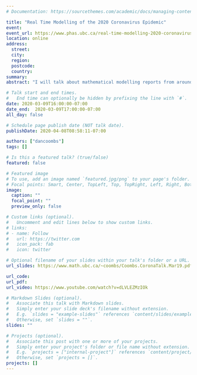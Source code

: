 ```yaml
---
# Documentation: https://sourcethemes.com/academic/docs/managing-content/

title: "Real Time Modelling of the 2020 Coronavirus Epidemic"
event:
event_url: https://www.phas.ubc.ca/real-time-modelling-2020-coronavirus-epidemic-online
location: online
address:
  street:
  city:
  region:
  postcode:
  country:
summary:
abstract: "I will talk about mathematical modelling reports from around the world for the emerging novel coronavirus epidemic. I will explain the mathematical methods, findings and potential significance. I will also try to link these reports to events in BC. This will be a significantly updated version of the talk I gave on January 31 in the Mathematics Department."

# Talk start and end times.
#   End time can optionally be hidden by prefixing the line with `#`.
date: 2020-03-09T16:00:00-07:00
date_end:  2020-03-09T17:00:00-07:00
all_day: false

# Schedule page publish date (NOT talk date).
publishDate: 2020-04-08T08:58:11-07:00

authors: ["dancoombs"]
tags: []

# Is this a featured talk? (true/false)
featured: false

# Featured image
# To use, add an image named `featured.jpg/png` to your page's folder. 
# Focal points: Smart, Center, TopLeft, Top, TopRight, Left, Right, BottomLeft, Bottom, BottomRight.
image:
  caption: ""
  focal_point: ""
  preview_only: false

# Custom links (optional).
#   Uncomment and edit lines below to show custom links.
# links:
# - name: Follow
#   url: https://twitter.com
#   icon_pack: fab
#   icon: twitter

# Optional filename of your slides within your talk's folder or a URL.
url_slides: https://www.math.ubc.ca/~coombs/Coombs.CoronaTalk.Mar19.pdf

url_code:
url_pdf:
url_video: https://www.youtube.com/watch?v=dLVLEZMzIOk

# Markdown Slides (optional).
#   Associate this talk with Markdown slides.
#   Simply enter your slide deck's filename without extension.
#   E.g. `slides = "example-slides"` references `content/slides/example-slides.md`.
#   Otherwise, set `slides = ""`.
slides: ""

# Projects (optional).
#   Associate this post with one or more of your projects.
#   Simply enter your project's folder or file name without extension.
#   E.g. `projects = ["internal-project"]` references `content/project/deep-learning/index.md`.
#   Otherwise, set `projects = []`.
projects: []
---
```

